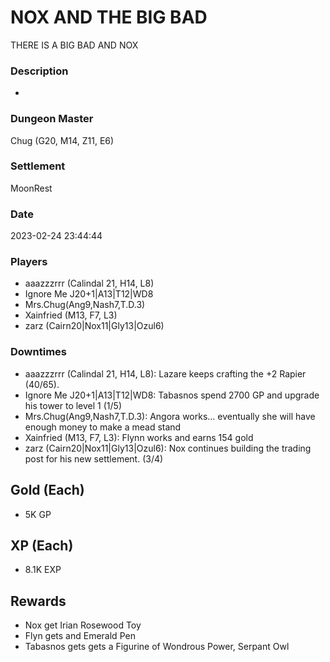 # NOX AND THE BIG BAD
THERE IS A BIG BAD AND NOX
### Description
-
### Dungeon Master
Chug (G20, M14, Z11, E6)
### Settlement
MoonRest
### Date
2023-02-24 23:44:44
### Players
* aaazzzrrr (Calindal 21, H14, L8)
* Ignore Me J20+1|A13|T12|WD8
* Mrs.Chug(Ang9,Nash7,T.D.3)
* Xainfried (M13, F7, L3)
* zarz (Cairn20|Nox11|Gly13|Ozul6)
### Downtimes
* aaazzzrrr (Calindal 21, H14, L8): Lazare keeps crafting the +2 Rapier (40/65).
* Ignore Me J20+1|A13|T12|WD8: Tabasnos spend 2700 GP and upgrade his tower to level 1 (1/5)
* Mrs.Chug(Ang9,Nash7,T.D.3): Angora works... eventually she will have enough money to make a mead stand
* Xainfried (M13, F7, L3): Flynn works and earns 154 gold
* zarz (Cairn20|Nox11|Gly13|Ozul6): Nox continues building the trading post for his new settlement. (3/4)
## Gold (Each)
* 5K GP
## XP (Each)
* 8.1K EXP
## Rewards
* Nox get Irian Rosewood Toy
* Flyn gets and Emerald Pen
* Tabasnos gets gets a Figurine of Wondrous Power, Serpant Owl